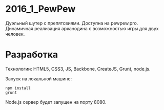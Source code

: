 # 2016_1_PewPew
Дуэльный шутер с препятсвиями. Доступна на pewpew.pro.
Динамичная реализация арканодина с возможностью игры для двух человек.

# Разработка
Технологии: HTML5, CSS3, JS, Backbone, CreateJS, Grunt, node.js.

Запуск на локальной машине:
```shell
npm install
grunt
```

Node.js сервер будет запущен на порту 8080.


